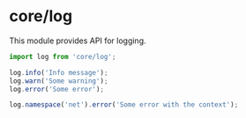 # core/log

This module provides API for logging.

```js
import log from 'core/log';

log.info('Info message');
log.warn('Some warning');
log.error('Some error');

log.namespace('net').error('Some error with the context');
```
